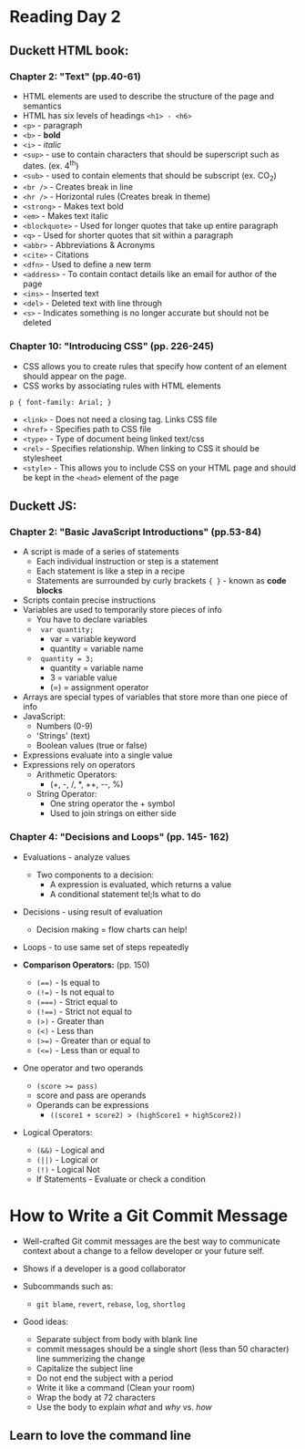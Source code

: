 # Reading Day 2

## Duckett HTML book: 

### Chapter 2: "Text" (pp.40-61)
+ HTML elements are used to describe the structure of the page and semantics
+ HTML has six levels of headings `<h1> - <h6>`
+ `<p>` - paragraph
+ `<b>` - **bold**
+ `<i>` - *italic*
+ `<sup>` - use to contain characters that should be superscript such as dates. (ex. 4<sup>th</sup>)
+ `<sub>` - used to contain elements that should be subscript (ex. CO<sub>2</sub>)
+ `<br />` - Creates break in line
+ `<hr />` - Horizontal rules (Creates break in theme)
+ `<strong>` - Makes text bold
+ `<em>` - Makes text italic
+ `<blockquote>` - Used for longer quotes that take up entire paragraph
+ `<q>` - Used for shorter quotes that sit within a paragraph
+ `<abbr>` - Abbreviations & Acronyms
+ `<cite>` - Citations
+ `<dfn>` - Used to define a new term
+ `<address>` - To contain contact details like an email for author of the page
+ `<ins>` - Inserted text
+ `<del>` - Deleted text with line through
+ `<s>` - Indicates something is no longer accurate but should not be deleted

### Chapter 10: "Introducing CSS" (pp. 226-245)

+ CSS allows you to create rules that specify how content of an element should appear on the page.
+ CSS works by associating rules with HTML elements

`p {
    font-family: Arial;
}`

+ `<link>` - Does not need a closing tag. Links CSS file
+ `<href>` - Specifies path to CSS file
+ `<type>` - Type of document being linked text/css
+ `<rel>` - Specifies relationship. When linking to CSS it should be stylesheet
+ `<style>` - This allows you to include CSS on your HTML page and should be kept in the `<head>` element of the page

## Duckett JS:

### Chapter 2: "Basic JavaScript Introductions" (pp.53-84)

+ A script is made of a series of statements
    + Each individual instruction or step is a statement
    +  Each statement is like a step in a recipe
    + Statements are surrounded by curly brackets  `{ }` - known as **code blocks**
+ Scripts contain precise instructions
+ Variables are used to temporarily store pieces of info
    + You have to declare variables 
    + ` var quantity;` 
        + var = variable keyword
        + quantity = variable name
    + ` quantity = 3;`
        + quantity = variable name
        + 3 = variable value
        + (=) = assignment operator
+ Arrays are special types of variables that store more than one piece of info
+ JavaScript:
    + Numbers (0-9)
    + 'Strings' (text)
    + Boolean values (true or false)
+ Expressions evaluate into a single value
+ Expressions rely on operators
    + Arithmetic Operators:
        + (+, -, /, *, ++, --, %)
    + String Operator: 
        + One string operator the + symbol
        + Used to join strings on either side

### Chapter 4: "Decisions and Loops" (pp. 145- 162)

+ Evaluations - analyze values
    + Two components to a decision:
        + A expression is evaluated, which returns a value
        + A conditional statement tel;ls what to do
+ Decisions - using result of evaluation 
    + Decision making = flow charts can help!
+ Loops - to use same set of steps repeatedly

+ **Comparison Operators:** (pp. 150)
    + `(==)` - Is equal to
    + `(!=)` - Is not equal to
    + `(===)` - Strict equal to
    + `(!==)` - Strict not equal to
    + `(>)` - Greater than
    + `(<)` - Less than
    + `(>=)` - Greater than or equal to
    + `(<=)` - Less than or equal to

+ One operator and two operands 
    + `(score >= pass)`
    + score and pass are operands
    + Operands can be expressions
        + `((score1 + score2) > (highScore1 + highScore2))`
+ Logical Operators:  
    + `(&&)` - Logical and
    + `(||)` - Logical or 
    + `(!)` - Logical Not
    + If Statements - Evaluate or check a condition



# How to Write a Git Commit Message

+ Well-crafted Git commit messages are the best way to communicate context about a change to a fellow developer or your future self.
+ Shows if a developer is a good collaborator
+ Subcommands such as:
    + `git blame`, `revert`, `rebase`, `log`, `shortlog` 

+ Good ideas:
    + Separate subject from body with blank line
    + commit messages should be a single short (less than 50 character) line summerizing the change
    + Capitalize the subject line
    + Do not end the subject with a period
    + Write it like a command (Clean your room)
    + Wrap the body at 72 characters
    + Use the body to explain *what* and *why* vs. *how*

## Learn to love the command line 

